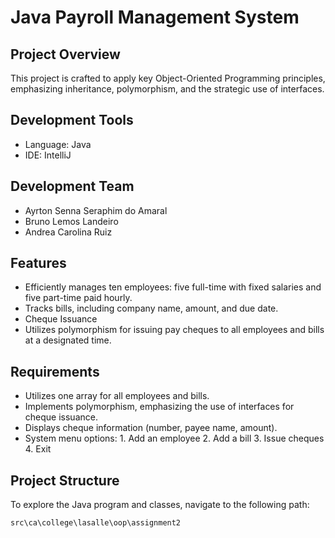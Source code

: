 # Java Payroll Management System

## Project Overview
This project is crafted to apply key Object-Oriented Programming principles, emphasizing inheritance, polymorphism, and the strategic use of interfaces.

## Development Tools
- Language: Java
- IDE: IntelliJ
  
## Development Team
- Ayrton Senna Seraphim do Amaral
- Bruno Lemos Landeiro
- Andrea Carolina Ruiz

## Features
- Efficiently manages ten employees: five full-time with fixed salaries and five part-time paid hourly.
- Tracks bills, including company name, amount, and due date.
- Cheque Issuance
- Utilizes polymorphism for issuing pay cheques to all employees and bills at a designated time.

## Requirements
- Utilizes one array for all employees and bills.
- Implements polymorphism, emphasizing the use of interfaces for cheque issuance.
- Displays cheque information (number, payee name, amount).
- System menu options: 1. Add an employee 2. Add a bill 3. Issue cheques 4. Exit

## Project Structure
To explore the Java program and classes, navigate to the following path:
```plaintext
src\ca\college\lasalle\oop\assignment2

